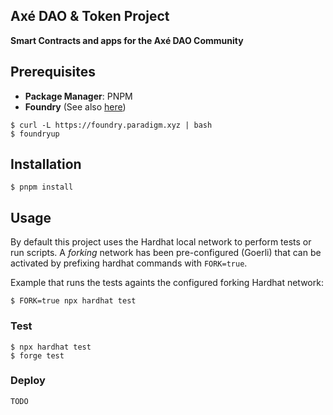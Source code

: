 ## Axé DAO & Token Project

**Smart Contracts and apps for the Axé DAO Community**

## Prerequisites

- **Package Manager**: PNPM
- **Foundry** (See also [here](./Foundry.md))

```shell
$ curl -L https://foundry.paradigm.xyz | bash
$ foundryup
```

## Installation

```shell
$ pnpm install
```

## Usage

By default this project uses the Hardhat local network to perform tests or run scripts. A _forking_ network has been
pre-configured (Goerli) that can be activated by prefixing hardhat commands with `FORK=true`.

Example that runs the tests againts the configured forking Hardhat network:

```shell
$ FORK=true npx hardhat test
```

### Test

```shell
$ npx hardhat test
$ forge test
```

### Deploy

```shell
TODO
```
